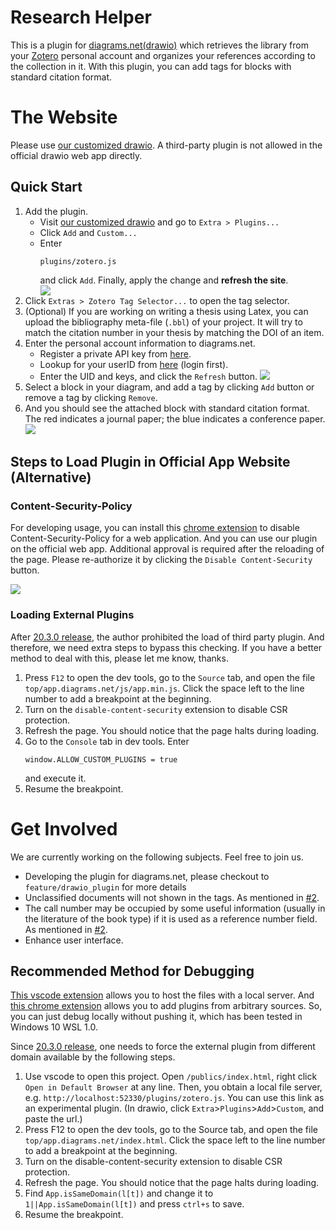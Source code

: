 # Research Helper

This is a plugin for [diagrams.net(drawio)](http://diagrams.net/) which retrieves the library from your [Zotero](https://www.zotero.org/) personal account and organizes your references according to the collection in it. With this plugin, you can add tags for blocks with standard citation format.

# The Website
Please use [our customized drawio](https://sciyen.github.io/drawio/src/main/webapp/index.html?p=zotero.js). A third-party plugin is not allowed in the official drawio web app directly.

## Quick Start
1. Add the plugin. 
    - Visit [our customized drawio](https://sciyen.github.io/drawio/src/main/webapp/index.html?p=zotero.js) and go to `Extra > Plugins...`
    - Click `Add` and `Custom...`
    - Enter 
        ```
        plugins/zotero.js
        ```
        <!--```
        https://sciyen.github.io/ResearchHelper/plugins/zotero.js
        ```-->
        and click `Add`. Finally, apply the change and **refresh the site**.  
    ![](https://i.imgur.com/WZKridU.png)
2. Click `Extras > Zotero Tag Selector...` to open the tag selector.
3. (Optional) If you are working on writing a thesis using Latex, you can upload the bibliography meta-file (`.bbl`) of your project. 
It will try to match the citation number in your thesis by matching the DOI of an item. 
4. Enter the personal account information to diagrams.net.
    - Register a private API key from [here](https://www.zotero.org/settings/keys/new).
    - Lookup for your userID from [here](https://www.zotero.org/settings/keys) (login first).
    - Enter the UID and keys, and click the `Refresh` button.
        ![](https://i.imgur.com/7IrpZmx.png)
5. Select a block in your diagram, and add a tag by clicking `Add` button or remove a tag by clicking `Remove`.
6. And you should see the attached block with standard citation format. The red indicates a journal paper; the blue indicates a conference paper.
    ![](https://i.imgur.com/RyzVzqi.png)

## Steps to Load Plugin in Official App Website (Alternative)
### Content-Security-Policy
For developing usage, you can install this [chrome extension](https://chrome.google.com/webstore/detail/disable-content-security/ieelmcmcagommplceebfedjlakkhpden/) to disable Content-Security-Policy for a web application. And you can use our plugin on the official web app. Additional approval is required after the reloading of the page. Please re-authorize it by clicking the `Disable Content-Security` button.

![](https://i.imgur.com/ArN7HQS.png)

### Loading External Plugins
After [20.3.0 release](https://github.com/jgraph/drawio/commit/b5dfeb238369d664fb06a95e2179236b0e75f366), the author prohibited the load of third party plugin. And therefore, we need extra steps to bypass this checking. If you have a better method to deal with this, please let me know, thanks.
1. Press `F12` to open the dev tools, go to the `Source` tab, and open the file `top/app.diagrams.net/js/app.min.js`. Click the space left to the line number to add a breakpoint at the beginning.
2. Turn on the `disable-content-security` extension to disable CSR protection. 
3. Refresh the page. You should notice that the page halts during loading.
4. Go to the `Console` tab in dev tools. Enter 
    ```
    window.ALLOW_CUSTOM_PLUGINS = true
    ```
    and execute it.
5. Resume the breakpoint.

# Get Involved
We are currently working on the following subjects. Feel free to join us.
- Developing the plugin for diagrams.net, please checkout to `feature/drawio_plugin` for more details
- Unclassified documents will not shown in the tags. As mentioned in [#2](https://github.com/sciyen/ResearchHelper/issues/2).
- The call number may be occupied by some useful information (usually in the literature of the book type) if it is used as a reference number field. As mentioned in [#2](https://github.com/sciyen/ResearchHelper/issues/2).
- Enhance user interface.

## Recommended Method for Debugging
[This vscode extension](https://marketplace.visualstudio.com/items?itemName=peakchen90.open-html-in-browser) allows you to host the files with a local server. And 
[this chrome extension](https://chrome.google.com/webstore/detail/disable-content-security/ieelmcmcagommplceebfedjlakkhpden/) allows you to add plugins from arbitrary sources. So, you can just debug locally without pushing it, which has been tested in Windows 10 WSL 1.0.

Since [20.3.0 release](https://github.com/jgraph/drawio/commit/b5dfeb238369d664fb06a95e2179236b0e75f366), one needs to force the external plugin from different domain available by the following steps. 
1. Use vscode to open this project. Open `/publics/index.html`, right click `Open in Default Browser` at any line. Then, you obtain a local file server, e.g. `http://localhost:52330/plugins/zotero.js`. You can use this link as an experimental plugin. (In drawio, click `Extra`>`Plugins`>`Add`>`Custom`, and paste the url.)
2. Press F12 to open the dev tools, go to the Source tab, and open the file `top/app.diagrams.net/index.html`. Click the space left to the line number to add a breakpoint at the beginning.
2. Turn on the disable-content-security extension to disable CSR protection.
3. Refresh the page. You should notice that the page halts during loading.
4. Find `App.isSameDomain(l[t])` and change it to `1||App.isSameDomain(l[t])` and press `ctrl+s` to save.
5. Resume the breakpoint.
